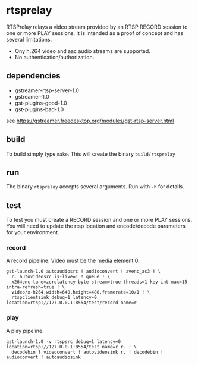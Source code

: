 rtsprelay
===

RTSPrelay relays a video stream provided by an RTSP RECORD session to one or
more PLAY sessions. It is intended as a proof of concept and has several
limitations.

* Ony h.264 video and aac audio streams are supported.
* No authentication/authorization.

## dependencies

* gstreamer-rtsp-server-1.0
* gstreamer-1.0
* gst-plugins-good-1.0
* gst-plugins-bad-1.0

see https://gstreamer.freedesktop.org/modules/gst-rtsp-server.html

## build

To build simply type `make`. This will create the binary `build/rtsprelay`

## run

The binary `rtsprelay` accepts several arguments. Run with `-h` for details.

## test

To test you must create a RECORD session and one or more PLAY sessions. You will need to update the
rtsp location and encode/decode parameters for your environment.

### record

A record pipeline. Video must be the media element 0.

```
gst-launch-1.0 autoaudiosrc ! audioconvert ! avenc_ac3 ! \
  r. autovideosrc is-live=1 ! queue ! \
  x264enc tune=zerolatency byte-stream=true threads=1 key-int-max=15 intra-refresh=true ! \
  video/x-h264,width=640,height=480,framerate=10/1 ! \
  rtspclientsink debug=1 latency=0 location=rtsp://127.0.0.1:8554/test/record name=r
```

### play

A play pipeline.

```
gst-launch-1.0 -v rtspsrc debug=1 latency=0 location=rtsp://127.0.0.1:8554/test name=r r. ! \
  decodebin ! videoconvert ! autovideosink r. ! decodebin ! audioconvert ! autoaudiosink
```
